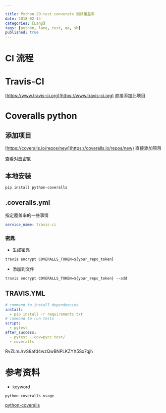 ```yaml
---

title: Python-29-test converate 测试覆盖率
date: 2018-02-14
categories: [Lang]
tags: [python, lang, test, qa, sh]
published: true
---
```


# CI 流程

# Travis-CI

[https://www.travis-ci.org](https://www.travis-ci.org) 直接添加此项目

# Coveralls python

## 添加项目

[https://coveralls.io/repos/new](https://coveralls.io/repos/new) 直接添加项目

查看对应密匙

## 本地安装

```
pip install python-coveralls
```

## .coveralls.yml

指定覆盖率的一些事情

```yml
service_name: travis-ci
```

### 密匙

- 生成密匙

```
travis encrypt COVERALLS_TOKEN=${your_repo_token}
```

- 添加到文件 

```
travis encrypt COVERALLS_TOKEN=${your_repo_token} --add
```

## TRAVIS.YML

```yml
# command to install dependencies
install:
  - pip install -r requirements.txt
# command to run tests
script:
  - pytest
after_success:
  - pytest --cov=pycc test/
  - coveralls
```

RvZLmJrvS8afd4wzQwBNPLKZYX5Sx7qjh


# 参考资料

- keyword

`python-coveralls usage`

[python-coveralls](https://pypi.org/project/python-coveralls/)

